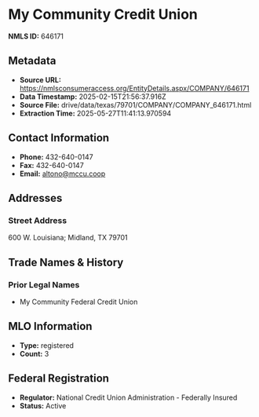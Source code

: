 # My Community Credit Union

**NMLS ID:** 646171

## Metadata
- **Source URL:** https://nmlsconsumeraccess.org/EntityDetails.aspx/COMPANY/646171
- **Data Timestamp:** 2025-02-15T21:56:37.916Z
- **Source File:** drive/data/texas/79701/COMPANY/COMPANY_646171.html
- **Extraction Time:** 2025-05-27T11:41:13.970594

## Contact Information
- **Phone:** 432-640-0147
- **Fax:** 432-640-0147
- **Email:** altono@mccu.coop

## Addresses
### Street Address
600 W. Louisiana; Midland, TX 79701

## Trade Names & History
### Prior Legal Names
- My Community Federal Credit Union

## MLO Information
- **Type:** registered
- **Count:** 3

## Federal Registration
- **Regulator:** National Credit Union Administration - Federally Insured
- **Status:** Active
